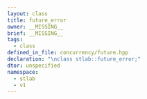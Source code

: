 ```yaml
---
layout: class
title: future_error
owner: __MISSING__
brief: __MISSING__
tags:
  - class
defined_in_file: concurrency/future.hpp
declaration: "\nclass stlab::future_error;"
dtor: unspecified
namespace:
  - stlab
  - v1
---
```

